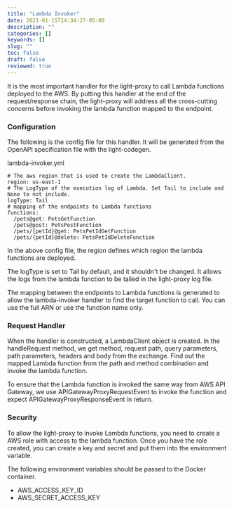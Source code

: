```yaml
---
title: "Lambda Invoker"
date: 2021-01-15T14:34:27-05:00
description: ""
categories: []
keywords: []
slug: ""
toc: false
draft: false
reviewed: true
---
```


It is the most important handler for the light-proxy to call Lambda functions deployed to the AWS. By putting this handler at the end of the request/response chain, the light-proxy will address all the cross-cutting concerns before invoking the lambda function mapped to the endpoint. 

### Configuration

The following is the config file for this handler. It will be generated from the OpenAPI specification file with the light-codegen. 

lambda-invoker.yml

```
# The aws region that is used to create the LambdaClient.
region: us-east-1
# The LogType of the execution log of Lambda. Set Tail to include and None to not include.
logType: Tail
# mapping of the endpoints to Lambda functions
functions:
  /pets@get: PetsGetFunction
  /pets@post: PetsPostFunction
  /pets/{petId}@get: PetsPetIdGetFunction
  /pets/{petId}@delete: PetsPetIdDeleteFunction
```

In the above config file, the region defines which region the lambda functions are deployed. 

The logType is set to Tail by default, and it shouldn't be changed. It allows the logs from the lambda function to be tailed in the light-proxy log file. 

The mapping between the endpoints to Lambda functions is generated to allow the lambda-invoker handler to find the target function to call. You can use the full ARN or use the function name only. 


### Request Handler

When the handler is constructed, a LambdaClient object is created. In the handleRequest method, we get method, request path, query parameters, path parameters, headers and body from the exchange. Find out the mapped Lambda function from the path and method combination and invoke the lambda function. 

To ensure that the Lambda function is invoked the same way from AWS API Gateway, we use APIGatewayProxyRequestEvent to invoke the function and expect APIGatewayProxyResponseEvent in return. 


### Security

To allow the light-proxy to invoke Lambda functions, you need to create a AWS role with access to the lambda function. Once you have the role created, you can create a key and secret and put them into the environment variable. 

The following environment variables should be passed to the Docker container. 

* AWS_ACCESS_KEY_ID
* AWS_SECRET_ACCESS_KEY


